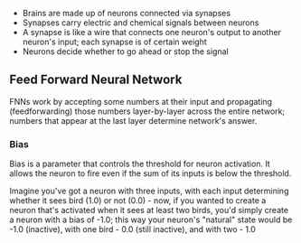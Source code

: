 
- Brains are made up of neurons connected via synapses
- Synapses carry electric and chemical signals between neurons
- A synapse is like a wire that connects one neuron's output to another neuron's input; each synapse is of certain weight
- Neurons decide whether to go ahead or stop the signal


## Feed Forward Neural Network
FNNs work by accepting some numbers at their input and propagating (feedforwarding) those numbers layer-by-layer across the entire network; numbers that appear at the last layer determine network's answer. 

### Bias
Bias is a parameter that controls the threshold for neuron activation. It allows the neuron to fire even if the sum of its inputs is below the threshold.

Imagine you've got a neuron with three inputs, with each input determining whether it sees bird (1.0) or not (0.0) - now, if you wanted to create a neuron that's activated when it sees at least two birds, you'd simply create a neuron with a bias of -1.0; this way your neuron's "natural" state would be -1.0 (inactive), with one bird - 0.0 (still inactive), and with two - 1.0 
